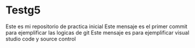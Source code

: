 # Testg5
Este es mi repositorio de practica inicial
Este mensaje es el primer commit para ejemplificar las logicas de git
Este mensaje es para ejemplificar visual studio code y source control